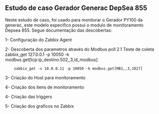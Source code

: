 ## Estudo de caso Gerador Generac DepSea 855

Neste estudo de caso, foi usado para monitorar o Gerador PY100 da generac, este modelo especifico possui o modulo de monitoramento Depsea 855. 
Segue documentação das descobertas:

1- Configuração do Zabbix Agent

2- Descoberta dos parametros através do Modbus poll
    2.1 Teste de coleta
        zabbix_get 127.0.0.1 -p 10050 -k modbus.get[tcp:ip_destino:502,,3,id_modbus]

        zabbix_get -s 10.0.0.11 -p 10050 -k modbus.get[MB1,,3,1027]

3- Criação do Host para monitoramento

4- Criação dos itens de monitoramento

4- Criação das triggers

5- Criação dos graficos no Zabbix